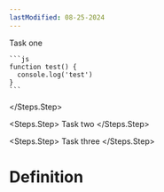```yaml
---
lastModified: 08-25-2024
---
```


<script>
  import { Steps } from "$lib/components";
</script>

<Steps>
  <Steps.Step>
    Task one


    ```js
    function test() {
      console.log('test')
    }
    ```

  </Steps.Step>
  
  <Steps.Step>
    Task two
  </Steps.Step>

  <Steps.Step>
    Task three
  </Steps.Step>

</Steps>

# Definition
<!--
<Definition
  name="Tree"
  description="The tree component."
>
  <Definition.Prop type="array" path="tree" default="[]" required>The actual array of the tree.</Definition.Prop>
  <Definition.Prop type="string" path="tree.name" required>The file or directory name.</Definition.Prop>
  <Definition.Prop type="boolean" path="tree.open" default="true">If the children is a directory, controls whether the children are displayed.</Definition.Prop>
  <Definition.Prop type="array" path="tree.children">The list of children of a directory.</Definition.Prop>
  <Definition.Prop type="boolean" path="tree.highlighted" default="false">Controls weather to hight a directory or file.</Definition.Prop>

  <Definition.Note>For a single file, instead of using an object with a name, you can just use a string representing it's name</Definition.Note>
</Definition> -->
